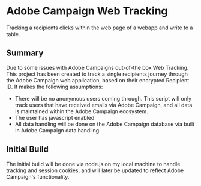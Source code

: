 # Adobe Campaign Web Tracking
Tracking a recipients clicks within the web page of a webapp and write to a table.

## Summary

Due to some issues with Adobe Campaigns out-of-the box Web Tracking. This project has been created to track a single recipients journey through the Adobe Campaign web application, based on their encrypted Recipient ID. It makes the following assumptions:

- There will be no anonymous users coming through. This script will only track users that have received emails via Adobe Campaign, and all data is maintained within the Adobe Campaign ecosystem.
- The user has javascript enabled
- All data handling will be done on the Adobe Campaign database via built in Adobe Campaign data handling.

## Initial Build

The initial build will be done via node.js on my local machine to handle tracking and session cookies, and will later be updated to reflect Adobe Campaign's functionality.